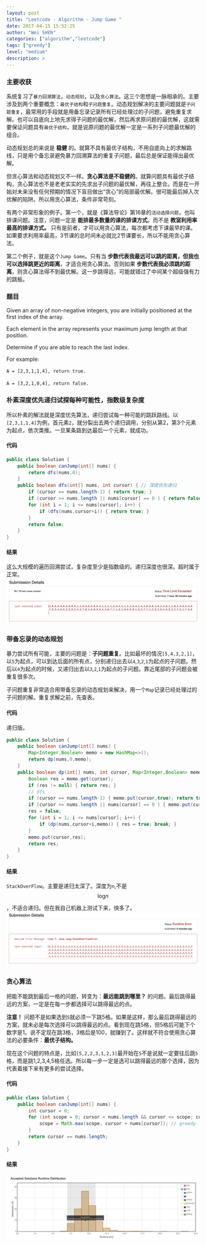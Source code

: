 ```yaml
---
layout: post
title: "Leetcode - Algorithm - Jump Game "
date: 2017-04-15 15:52:25
author: "Wei SHEN"
categories: ["algorithm","leetcode"]
tags: ["greedy"]
level: "medium"
description: >
---
```


### 主要收获
系统复习了`暴力回溯算法`，`动态规划`，以及`贪心算法`。这三个思想是一脉相承的。主要涉及到两个重要概念：`最优子结构`和`子问题重复`。动态规划解决的主要问题就是`子问题重复`，最常用的手段就是用备忘录记录所有已经处理过的子问题，避免重复求解。也可以自底向上地先求得子问题的最优解，然后再求原问题的最优解，这就需要保证问题具有`最优子结构`，就是说原问题的最优解一定是一系列子问题最优解的组合。

动态规划总的来说是 **稳健** 的。就算不具有最优子结构，不用自底向上的求解路线，只是用个备忘录避免暴力回溯算法的重复子问题，最后总是保证能得出最优解。

但贪心算法和动态规划又不一样。**贪心算法是不稳健的**。就算问题具有最优子结构，贪心算法也不是老老实实的先求出子问题的最优解，再往上整合。而是在一开始对未来没有任何预期的情况下盲目做出“贪心”的局部最优解。很可能最后掉入次优解的陷阱。所以用贪心算法，条件非常苛刻。

有两个非常形象的例子。第一个，就是《算法导论》第16章的`活动选择问题`，也叫排课问题。注意，问题一定是 **能排最多数量的课的排课方式**。而不是 **教室利用率最高的排课方式。** 只有是前者，才可以用贪心算法，每次都考虑下课最早的课。如果要求利用率最高，3节课的总时间未必就比2节课要长，所以不能用贪心算法。

第二个例子，就是这个`Jump Game`。只有当 **步数代表我最远可以跳的距离，但我也可以选择跳更近的距离**，才适合用贪心算法。否则如果 **步数代表我必须跳的距离**，则贪心算法得不到最优解。这一步跳得远，可能就错过了中间某个超级强有力的跳板。

### 题目
Given an array of non-negative integers, you are initially positioned at the first index of the array.

Each element in the array represents your maximum jump length at that position.

Determine if you are able to reach the last index.

For example:
```
A = [2,3,1,1,4], return true.

A = [3,2,1,0,4], return false.
```

### 朴素深度优先递归试探每种可能性，指数级复杂度
所以朴素的解法就是深度优先算法，递归尝试每一种可能的跳跃路线。以`[2,3,1,1,4]`为例，首元素`2`，就分裂出去两个递归调用，分别从第2，第3个元素为起点，依次类推。一旦某条路到达最后一个元素，就成功。

#### 代码
```java
public class Solution {
    public boolean canJump(int[] nums) {
        return dfs(nums,0);
    }
    public boolean dfs(int[] nums, int cursor) { // 深度优先递归
        if (cursor == nums.length-1) { return true; }
        if (cursor >= nums.length || nums[cursor] == 0 ) { return false; }
        for (int i = 1; i <= nums[cursor]; i++) {
            if (dfs(nums,cursor+i)) { return true; }
        }
        return false;
    }
}
```

#### 结果
这么大规模的遍历回溯尝试，复杂度至少是指数级的。递归深度也很深。超时属于正常。
![jump-game-1](/images/leetcode/jump-game-1.png)

### 带备忘录的动态规划
暴力尝试所有可能，主要的问题是：**子问题重复**。比如最坏的情况`[5,4,3,2,1]`，以`5`为起点，可以到达后面的所有点，分别递归出去以`4`,`3`,`2`,`1`为起点的子问题。然后以`4`为起点的时候，又递归出去以`3`,`2`,`1`为起点的子问题。靠近尾部的子问题会被重复很多次。

子问题重复非常适合用带备忘录的动态规划来解决，用一个`Map`记录已经处理过的子问题的解。重复求解之前，先查表。

#### 代码
递归版。
```java
public class Solution {
    public boolean canJump(int[] nums) {
        Map<Integer,Boolean> memo = new HashMap<>();
        return dp(nums,0,memo);
    }
    public boolean dp(int[] nums, int cursor, Map<Integer,Boolean> memo) {
        Boolean res = memo.get(cursor);
        if (res != null) { return res; }
        // dfs
        if (cursor == nums.length-1) { memo.put(cursor,true); return true; }
        if (cursor >= nums.length || nums[cursor] == 0 ) { memo.put(cursor,false); return false; }
        res = false;
        for (int i = 1; i <= nums[cursor]; i++) {
            if (dp(nums,cursor+i,memo)) { res = true; break; }
        }
        memo.put(cursor,res);
        return res;
    }
}
```

#### 结果
`StackOverFlow`。主要是递归太深了。深度为`n`,不是$$\log_{}{n}$$，不适合递归。但在我自己机器上测试下来，快多了。
![jump-game-2](/images/leetcode/jump-game-2.png)


### 贪心算法
把能不能跳到最后一格的问题，转变为：**最远能跳到哪里？** 的问题。最后跳得最远的方案，一定是在每一步都选择可以跳得最远的点。

**注意！** 问题不是如果选到`5`就必须一下跳5格。如果是这样，那么最后跳得最远的方案，就未必是每次选择可以跳得最远的点。看到现在跳5格，但5格后可能下个数字是1。说不定现在跳3格，3格后是100，就赚到了。这样就不符合使用贪心算法的必要条件：**最优子结构。**

现在这个问题的特点是，比如`[5,2,2,3,1,2,3]`最开始在`5`不是说就一定要往后跳`5`格，而是跳1,2,3,4,5格任选。所以每一步一定是选可以跳得最远的那个选择，因为代表着接下来有更多的尝试选择。

#### 代码
```java
public class Solution {
    public boolean canJump(int[] nums) {
        int cursor = 0;
        for (int scope = 0; cursor < nums.length && cursor <= scope; cursor++) {
            scope = Math.max(scope, cursor + nums[cursor]); // greedy
        }
        return cursor == nums.length;
    }
}
```

#### 结果
![jump-game-3](/images/leetcode/jump-game-3.png)
